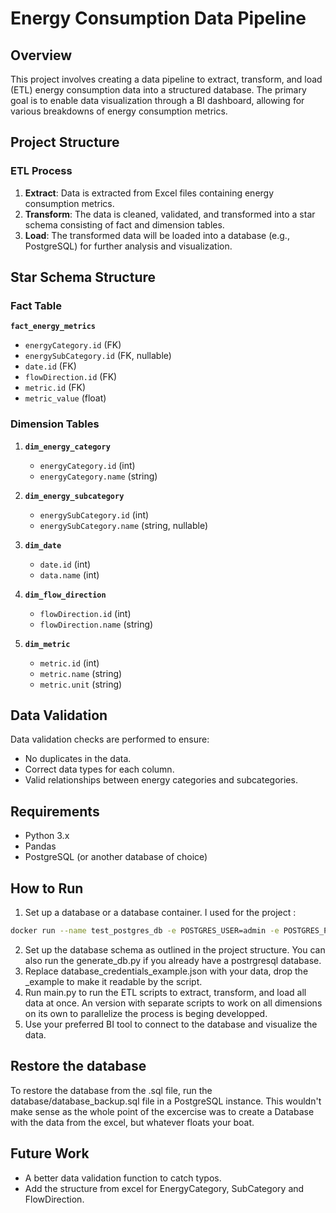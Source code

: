 # Energy Consumption Data Pipeline

## Overview
This project involves creating a data pipeline to extract, transform, and load (ETL) energy consumption data into a structured database. The primary goal is to enable data visualization through a BI dashboard, allowing for various breakdowns of energy consumption metrics.

## Project Structure

### ETL Process
1. **Extract**: Data is extracted from Excel files containing energy consumption metrics.
2. **Transform**: The data is cleaned, validated, and transformed into a star schema consisting of fact and dimension tables.
3. **Load**: The transformed data will be loaded into a database (e.g., PostgreSQL) for further analysis and visualization.

## Star Schema Structure

### Fact Table
**`fact_energy_metrics`**
- `energyCategory.id` (FK)
- `energySubCategory.id` (FK, nullable)
- `date.id` (FK)
- `flowDirection.id` (FK)
- `metric.id` (FK)
- `metric_value` (float)

### Dimension Tables
1. **`dim_energy_category`**
   - `energyCategory.id` (int)
   - `energyCategory.name` (string)

2. **`dim_energy_subcategory`**
   - `energySubCategory.id` (int)
   - `energySubCategory.name` (string, nullable)

3. **`dim_date`**
   - `date.id` (int)
   - `data.name` (int)

4. **`dim_flow_direction`**
   - `flowDirection.id` (int)
   - `flowDirection.name` (string)

5. **`dim_metric`**
   - `metric.id` (int)
   - `metric.name` (string)
   - `metric.unit` (string)

## Data Validation
Data validation checks are performed to ensure:
- No duplicates in the data.
- Correct data types for each column.
- Valid relationships between energy categories and subcategories.


## Requirements
- Python 3.x
- Pandas
- PostgreSQL (or another database of choice)

## How to Run
1. Set up a database or a database container. I used for the project : 
```bash
docker run --name test_postgres_db -e POSTGRES_USER=admin -e POSTGRES_PASSWORD=admin -e POSTGRES_DB=test_db -p 5432:5432 -d postgres
```
2. Set up the database schema as outlined in the project structure. You can also run the generate_db.py if you already have a postrgresql database.
3. Replace database_credentials_example.json with your data, drop the _example to make it readable by the script.
4. Run main.py to run the ETL scripts to extract, transform, and load all data at once. An version with separate scripts to work on all dimensions on its own to parallelize the process is beging developped.
5. Use your preferred BI tool to connect to the database and visualize the data.

## Restore the database 
To restore the database from the .sql file, run the database/database_backup.sql file in a PostgreSQL instance.
This wouldn't make sense as the whole point of the excercise was to create a Database with the data from the excel, but whatever floats your boat.

## Future Work
- A better data validation function to catch typos.
- Add the structure from excel for EnergyCategory, SubCategory and FlowDirection.
